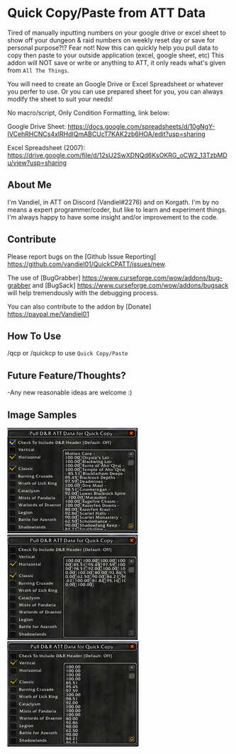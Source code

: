 # Quick Copy/Paste from ATT Data
Tired of manually inputting numbers on your google drive or excel sheet to show off your dungeon & raid numbers on weekly reset day or save for personal purpose?!?  Fear not!  Now this can quickly help you pull data to copy then paste to your outside application (excel, google sheet, etc)  This addon will NOT save or write or anything to ATT, it only reads what's given from `All The Things`.

You will need to create an Google Drive or Excel Spreadsheet or whatever you perfer to use.  Or you can use prepared sheet for you, you can always modify the sheet to suit your needs!

No macro/script, Only Condition Formatting, link below:

  Google Drive Sheet:
  https://docs.google.com/spreadsheets/d/10gNgY-IVCehRHCNCs4xlRHdIQmABCUcT7KAK2zb6HOA/edit?usp=sharing
  
  Excel Spreadsheet (2007):
  https://drive.google.com/file/d/12sU2SwXDNQd6KsOKRG_oCW2_13TzbMDu/view?usp=sharing

## About Me
I'm Vandiel, in ATT on Discord (Vandiel#2276) and on Korgath.  I'm by no means a expert programmer/coder, but like to learn and experiment things.  I'm always happy to have some insight and/or improvement to the code.

## Contribute
Please report bugs on the [Github Issue Reporting] https://github.com/vandiel01/QuickCPATT/issues/new.

The use of [BugGrabber] https://www.curseforge.com/wow/addons/bug-grabber and [BugSack] https://www.curseforge.com/wow/addons/bugsack will help tremendously with the debugging process.

You can also contribute to the addon by [Donate] https://paypal.me/Vandiel01

## How To Use
/qcp or /quickcp to use `Quick Copy/Paste`

## Future Feature/Thoughts?
-Any new reasonable ideas are welcome :)

## Image Samples
![QCSample1](Images/Image1.png)
![QCSample2](Images/Image2.png)
![QCSample3](Images/Image3.png)
